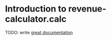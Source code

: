 # Introduction to revenue-calculator.calc

TODO: write [great documentation](http://jacobian.org/writing/what-to-write/)
